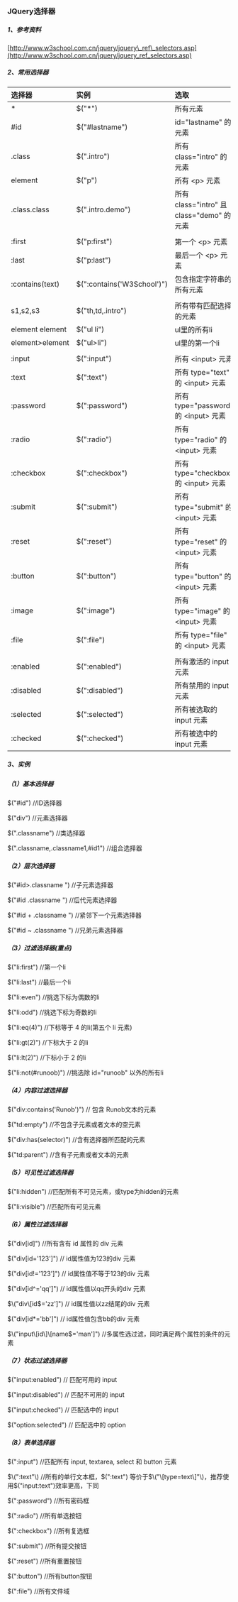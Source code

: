 ### JQuery选择器

##### 1、参考资料

[http://www.w3school.com.cn/jquery/jquery\_ref\_selectors.asp](http://www.w3school.com.cn/jquery/jquery_ref_selectors.asp)

##### 2、常用选择器

| 选择器 | 实例 | 选取 |
| :--- | :--- | :--- |
| \* | $\("\*"\) | 所有元素 |
| \#id | $\("\#lastname"\) | id="lastname" 的元素 |
| .class | $\(".intro"\) | 所有 class="intro" 的元素 |
| element | $\("p"\) | 所有 &lt;p&gt; 元素 |
| .class.class | $\(".intro.demo"\) | 所有 class="intro" 且 class="demo" 的元素 |
|  |  |  |
| :first | $\("p:first"\) | 第一个 &lt;p&gt; 元素 |
| :last | $\("p:last"\) | 最后一个 &lt;p&gt; 元素 |
| :contains\(text\) | $\(":contains\('W3School'\)"\) | 包含指定字符串的所有元素 |
|  |  |  |
| s1,s2,s3 | $\("th,td,.intro"\) | 所有带有匹配选择的元素 |
| element element | $\("ul li"\) | ul里的所有li |
| element&gt;element | $\("ul&gt;li"\) | ul里的第一个li |
|  |  |  |
| :input | $\(":input"\) | 所有 &lt;input&gt; 元素 |
| :text | $\(":text"\) | 所有 type="text" 的 &lt;input&gt; 元素 |
| :password | $\(":password"\) | 所有 type="password" 的 &lt;input&gt; 元素 |
| :radio | $\(":radio"\) | 所有 type="radio" 的 &lt;input&gt; 元素 |
| :checkbox | $\(":checkbox"\) | 所有 type="checkbox" 的 &lt;input&gt; 元素 |
| :submit | $\(":submit"\) | 所有 type="submit" 的 &lt;input&gt; 元素 |
| :reset | $\(":reset"\) | 所有 type="reset" 的 &lt;input&gt; 元素 |
| :button | $\(":button"\) | 所有 type="button" 的 &lt;input&gt; 元素 |
| :image | $\(":image"\) | 所有 type="image" 的 &lt;input&gt; 元素 |
| :file | $\(":file"\) | 所有 type="file" 的 &lt;input&gt; 元素 |
|  |  |  |
| :enabled | $\(":enabled"\) | 所有激活的 input 元素 |
| :disabled | $\(":disabled"\) | 所有禁用的 input 元素 |
| :selected | $\(":selected"\) | 所有被选取的 input 元素 |
| :checked | $\(":checked"\) | 所有被选中的 input 元素 |

##### 3、实例

##### （1）基本选择器

$\("\#id"\)            //ID选择器

$\("div"\)            //元素选择器

$\(".classname"\)     //类选择器

$\(".classname,.classname1,\#id1"\)     //组合选择器

##### （2）层次选择器

 $\("\#id&gt;.classname "\)    //子元素选择器

$\("\#id .classname "\)    //后代元素选择器

$\("\#id + .classname "\)    //紧邻下一个元素选择器

$\("\#id ~ .classname "\)    //兄弟元素选择器

##### （3）过滤选择器\(重点\)

$\("li:first"\)    //第一个li

$\("li:last"\)     //最后一个li

$\("li:even"\)     //挑选下标为偶数的li

$\("li:odd"\)      //挑选下标为奇数的li

$\("li:eq\(4\)"\)    //下标等于 4 的li\(第五个 li 元素\)

$\("li:gt\(2\)"\)    //下标大于 2 的li

$\("li:lt\(2\)"\)    //下标小于 2 的li

$\("li:not\(\#runoob\)"\) //挑选除 id="runoob" 以外的所有li

##### （4）内容过滤选择器

$\("div:contains\('Runob'\)"\)    // 包含 Runob文本的元素

$\("td:empty"\)                 //不包含子元素或者文本的空元素

$\("div:has\(selector\)"\)        //含有选择器所匹配的元素

$\("td:parent"\)                //含有子元素或者文本的元素

##### （5）可见性过滤选择器

$\("li:hidden"\)       //匹配所有不可见元素，或type为hidden的元素

$\("li:visible"\)      //匹配所有可见元素

##### （6）属性过滤选择器

$\("div\[id\]"\)        //所有含有 id 属性的 div 元素

$\("div\[id='123'\]"\)        // id属性值为123的div 元素

$\("div\[id!='123'\]"\)        // id属性值不等于123的div 元素

$\("div\[id^='qq'\]"\)        // id属性值以qq开头的div 元素

$\("div\[id$='zz'\]"\)        // id属性值以zz结尾的div 元素

$\("div\[id\*='bb'\]"\)        // id属性值包含bb的div 元素

$\("input\[id\]\[name$='man'\]"\) //多属性选过滤，同时满足两个属性的条件的元素

##### （7）状态过滤选择器

$\("input:enabled"\)    // 匹配可用的 input

$\("input:disabled"\)   // 匹配不可用的 input

$\("input:checked"\)    // 匹配选中的 input

$\("option:selected"\)  // 匹配选中的 option

##### （8）表单选择器

$\(":input"\)      //匹配所有 input, textarea, select 和 button 元素

$\(":text"\)       //所有的单行文本框，$\(":text"\) 等价于$\("\[type=text\]"\)，推荐使用$\("input:text"\)效率更高，下同

$\(":password"\)   //所有密码框

$\(":radio"\)      //所有单选按钮

$\(":checkbox"\)   //所有复选框

$\(":submit"\)     //所有提交按钮

$\(":reset"\)      //所有重置按钮

$\(":button"\)     //所有button按钮

$\(":file"\)       //所有文件域

